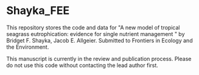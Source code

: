 
# Shayka_FEE

<!-- badges: start -->
<!-- badges: end -->

This repository stores the code and data for "A new model of tropical seagrass eutrophication: evidence for single nutrient management " by Bridget F. Shayka, Jacob E. Allgeier. Submitted to Frontiers in Ecology and the Environment.


This manuscript is currently in the review and publication process. Please do not use this code without contacting the lead author first.
